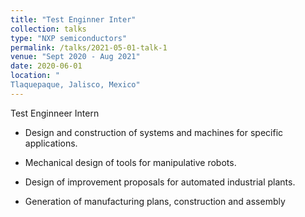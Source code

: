 ```yaml
---
title: "Test Enginner Inter"
collection: talks
type: "NXP semiconductors"
permalink: /talks/2021-05-01-talk-1
venue: "Sept 2020 - Aug 2021"
date: 2020-06-01
location: "
Tlaquepaque, Jalisco, Mexico"
---
```


 
Test Enginneer Intern

* Design and construction of systems and machines for specific applications.

* Mechanical design of tools for manipulative robots.

* Design of improvement proposals for automated industrial plants.

* Generation of manufacturing plans, construction and assembly
